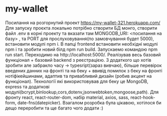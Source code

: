 # my-wallet
Посилання на розгорнутий проект https://my-wallet-321.herokuapp.com/
Для запуску проєкта локально потрібно створити БД монго, створити файл .env в корні проекту та вказати там MONGODB_URI: <посилання на базу>
, та PORT для прослуховування(по замовчування будет 5000), встановити модулі npm i. В папці frontend встановити необхідні модулі npm i та зробити новий білд npm run build.
Запускаемо командою npm run start. Переходимо на http://localhost:5000/.
Реалізував весь базовий функціонал + базовий backend з реєстрацією.
З додаткого що хотів зробити але забракло часу -> typesript(зараз вивчаю), більше перевірок введених данних на фронті та на беку + ввивід помилок з беку на фронті нотіфікейшинами,
адаптив та привабливий дизайн (робив акцент на функціонал).
Технології які використовував для беку це MongoDB, express та додаткові модулі(bcrypt,binlookup,cors,dotenv,jsonwebtoken,mongoose,path).
Для фронту react, react-router-dom, набір material, axios, sass, react-hook-form, date-fns(datepicker).
Взагалом розробка була цікавою, хотілося би дещо переробити та ще багато чого додати :)

